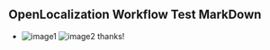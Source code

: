 ## OpenLocalization Workflow Test MarkDown
* ![image1](.\257d1746-e5dd-40fb-a607-5f5df2542d76.PNG)   ![image2](.\32c84f64-4936-4453-94f3-ed286084f1a8.png) 
thanks!